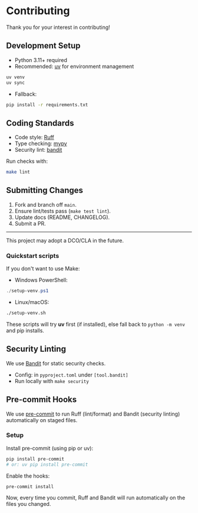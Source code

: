 # Contributing

Thank you for your interest in contributing!

## Development Setup

- Python 3.11+ required
- Recommended: [uv](https://github.com/astral-sh/uv) for environment management

```bash
uv venv
uv sync
```

- Fallback:
```bash
pip install -r requirements.txt
```

## Coding Standards

- Code style: [Ruff](https://github.com/charliermarsh/ruff)
- Type checking: [mypy](http://mypy-lang.org/)
- Security lint: [bandit](https://bandit.readthedocs.io/)

Run checks with:

```bash
make lint
```

## Submitting Changes

1. Fork and branch off `main`.
2. Ensure lint/tests pass (`make test lint`).
3. Update docs (README, CHANGELOG).
4. Submit a PR.

---

This project may adopt a DCO/CLA in the future.


### Quickstart scripts

If you don't want to use Make:

- Windows PowerShell:
```powershell
./setup-venv.ps1
```

- Linux/macOS:
```bash
./setup-venv.sh
```

These scripts will try **uv** first (if installed), else fall back to `python -m venv` and pip installs.


## Security Linting

We use [Bandit](https://bandit.readthedocs.io/) for static security checks.

- Config: in `pyproject.toml` under `[tool.bandit]`
- Run locally with `make security`


## Pre-commit Hooks

We use [pre-commit](https://pre-commit.com/) to run Ruff (lint/format) and Bandit (security linting) automatically on staged files.

### Setup

Install pre-commit (using pip or uv):
```bash
pip install pre-commit
# or: uv pip install pre-commit
```

Enable the hooks:
```bash
pre-commit install
```

Now, every time you commit, Ruff and Bandit will run automatically on the files you changed.
